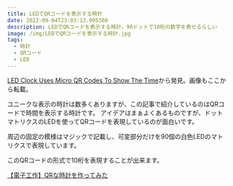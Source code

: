 ```yaml
---
title: LEDでQRコードを表示する時計
date: 2022-09-04T23:03:13.995308
description: LEDでQRコードを表示する時計。90ドットで10桁の数字を表せるらしい
image: /img/LEDでQRコードを表示する時計.jpg
tags:
  - 時計
  - QRコード
  - LED
---
```

[LED Clock Uses Micro QR Codes To Show The Time](https://hackaday.com/2022/08/28/led-clock-uses-micro-qr-codes-to-show-the-time/)から発見。画像もここから転載。

ユニークな表示の時計は数多くありますが、この記事で紹介しているのはQRコードで時間を表示する時計です。
アイデアはまぁよくあるものですが、ドットマトリクスのLEDを使ってQRコードを表現しているのが面白いです。

周辺の固定の模様はマジックで記載し、可変部分だけを90個の白色LEDのマトリクスで表現しています。

このQRコードの形式で10桁を表現することが出来ます。


<script type="application/javascript" src="https://embed.nicovideo.jp/watch/sm40971654/script?w=640&h=360"></script><noscript><a href="https://www.nicovideo.jp/watch/sm40971654">【電子工作】QRな時計を作ってみた</a></noscript>
